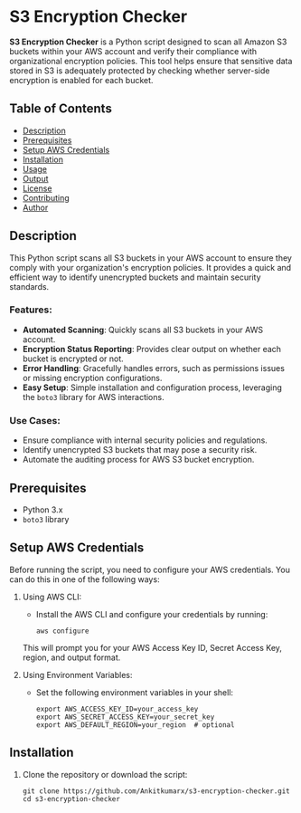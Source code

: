 # S3 Encryption Checker

**S3 Encryption Checker** is a Python script designed to scan all Amazon S3 buckets within your AWS account and verify their compliance with organizational encryption policies. This tool helps ensure that sensitive data stored in S3 is adequately protected by checking whether server-side encryption is enabled for each bucket.

## Table of Contents

- [Description](#description)
- [Prerequisites](#prerequisites)
- [Setup AWS Credentials](#setup-aws-credentials)
- [Installation](#installation)
- [Usage](#usage)
- [Output](#output)
- [License](#license)
- [Contributing](#contributing)
- [Author](#author)

## Description

This Python script scans all S3 buckets in your AWS account to ensure they comply with your organization's encryption policies. It provides a quick and efficient way to identify unencrypted buckets and maintain security standards.

### Features:

- **Automated Scanning**: Quickly scans all S3 buckets in your AWS account.
- **Encryption Status Reporting**: Provides clear output on whether each bucket is encrypted or not.
- **Error Handling**: Gracefully handles errors, such as permissions issues or missing encryption configurations.
- **Easy Setup**: Simple installation and configuration process, leveraging the `boto3` library for AWS interactions.

### Use Cases:

- Ensure compliance with internal security policies and regulations.
- Identify unencrypted S3 buckets that may pose a security risk.
- Automate the auditing process for AWS S3 bucket encryption.

## Prerequisites

- Python 3.x
- `boto3` library

## Setup AWS Credentials

Before running the script, you need to configure your AWS credentials. You can do this in one of the following ways:

1. Using AWS CLI:
   - Install the AWS CLI and configure your credentials by running:
     ```
     aws configure
     ```
   This will prompt you for your AWS Access Key ID, Secret Access Key, region, and output format.

2. Using Environment Variables:
   - Set the following environment variables in your shell:
     ```
     export AWS_ACCESS_KEY_ID=your_access_key
     export AWS_SECRET_ACCESS_KEY=your_secret_key
     export AWS_DEFAULT_REGION=your_region  # optional
     ```

## Installation

1. Clone the repository or download the script:

   ```
   git clone https://github.com/Ankitkumarx/s3-encryption-checker.git
   cd s3-encryption-checker
